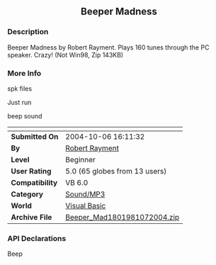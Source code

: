 ﻿<div align="center">

## Beeper Madness


</div>

### Description

Beeper Madness by Robert Rayment. Plays 160 tunes through the PC speaker. Crazy! (Not Win98, Zip 143KB)
 
### More Info
 
spk files

Just run

beep sound


<span>             |<span>
---                |---
**Submitted On**   |2004-10-06 16:11:32
**By**             |[Robert Rayment](https://github.com/Planet-Source-Code/PSCIndex/blob/master/ByAuthor/robert-rayment.md)
**Level**          |Beginner
**User Rating**    |5.0 (65 globes from 13 users)
**Compatibility**  |VB 6\.0
**Category**       |[Sound/MP3](https://github.com/Planet-Source-Code/PSCIndex/blob/master/ByCategory/sound-mp3__1-45.md)
**World**          |[Visual Basic](https://github.com/Planet-Source-Code/PSCIndex/blob/master/ByWorld/visual-basic.md)
**Archive File**   |[Beeper\_Mad1801981072004\.zip](https://github.com/Planet-Source-Code/robert-rayment-beeper-madness__1-56569/archive/master.zip)

### API Declarations

Beep





